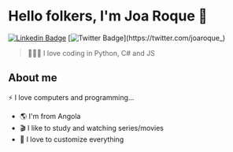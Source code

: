# Hello folkers, I'm Joa Roque 🐧

[![Linkedin Badge](https://img.shields.io/badge/-LinkedIn-blue?style=flat-square&logo=Linkedin&logoColor=white&link=https://www.linkedin.com/in/joaquim-catumua-roque/)](https://www.linkedin.com/in/joaquim-catumua-roque/)
[![Twitter Badge](https://img.shields.io/badge/-Twitter-1ca0f1?style=flat-square&labelColor=1ca0f1&logo=twitter&logoColor=white&link=https://twitter.com/catumua_)](https://twitter.com/joaroque_)

>👨🏻‍💻 I love coding in Python, C# and JS


## About me 

⚡️ I love computers and programming...


- 🌎 I'm from Angola
- 🎬 I like to study and watching series/movies
- 💎 I love to customize everything

